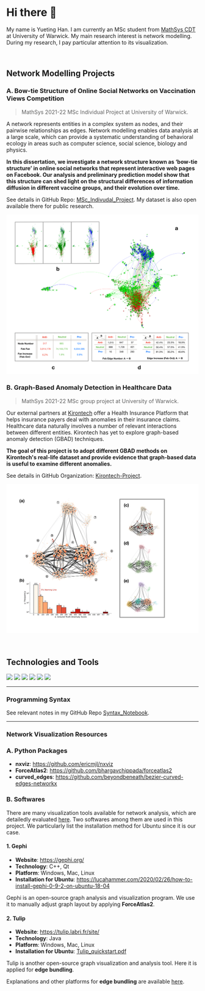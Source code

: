 # Hi there 👋

My name is Yueting Han. I am currently an MSc student from [MathSys CDT](https://warwick.ac.uk/fac/sci/mathsys/) at University of Warwick. My main research interest is network modelling. During my research, I pay particular attention to its visualization.

&nbsp;


## Network Modelling Projects

### A. Bow-tie Structure of Online Social Networks on Vaccination Views Competition
> MathSys 2021-22 MSc Individual Project at University of Warwick.

A network represents entities in a complex system as nodes, and their pairwise relationships as edges. Network modelling enables data analysis at a large scale, which can provide a systematic understanding of behavioral ecology in areas such as computer science, social science, biology and physics. 

**In this dissertation, we investigate a network structure known as ‘bow-tie structure’ in online social networks that represent interactive web pages on Facebook. Our analysis and preliminary prediction model show that this structure can shed light on the structural differences of information diffusion in different vaccine groups, and their evolution over time.**

See details in GitHub Repo: [MSc_Indivudal_Project](https://github.com/YuetingH/MSc_Individual_Project). My dataset is also open available there for public research. 

<img src="Network_Visualization/Vaccine_Views_Dataset.png" style="width:600px;"/>


### B. Graph-Based Anomaly Detection in Healthcare Data
>MathSys 2021-22 MSc group project at University of Warwick.

Our external partners at [Kirontech](https://www.kirontech.com/) offer a Health Insurance Platform that helps insurance payers deal with anomalies in their insurance claims. Healthcare data naturally involves a number of relevant interactions between different entities. Kirontech has yet to explore graph-based anomaly detection (GBAD) techniques.

**The goal of this project is to adopt different GBAD methods on Kirontech's real-life dataset and provide evidence that graph-based data is useful to examine different anomalies.**

See details in GitHub Organization: [Kirontech-Project](https://github.com/Kirontech-Project).


<img src="Network_Visualization/Kirontech.png" style="width:600px;"/>

&nbsp;

## Technologies and Tools

![](https://img.shields.io/badge/Code-Python-informational?style=flat&logo=<LOGO_NAME>&logoColor=white&color=2bbc8a)
![](https://img.shields.io/badge/Code-Julia-informational?style=flat&logo=<LOGO_NAME>&logoColor=white&color=2bbc8a)
![](https://img.shields.io/badge/Code-MATLAB-informational?style=flat&logo=<LOGO_NAME>&logoColor=white&color=2bbc8a)
![](https://img.shields.io/badge/Software-Gephi-informational?style=flat&logo=<LOGO_NAME>&logoColor=white&color=2bbc8a)
![](https://img.shields.io/badge/Software-Tulip-informational?style=flat&logo=<LOGO_NAME>&logoColor=white&color=2bbc8a)
![](https://img.shields.io/badge/OS-Linux-informational?style=flat&logo=<LOGO_NAME>&logoColor=white&color=2bbc8a)

---

### Programming Syntax
See relevant notes in my GitHub Repo [Syntax_Notebook](https://github.com/YuetingH/Syntax_Notebook).

---

### Network Visualization Resources
### A. Python Packages
- **nxviz**: https://github.com/ericmjl/nxviz
- **ForceAtlas2**: https://github.com/bhargavchippada/forceatlas2
- **curved_edges**: https://github.com/beyondbeneath/bezier-curved-edges-networkx


### B. Softwares
There are many visualization tools available for network analysis, which are detailedly evaluated [here](https://www.ncbi.nlm.nih.gov/pmc/articles/PMC5540468/).  Two softwares among them are used in this project. We particularly list the installation method for Ubuntu since it is our case.

#### 1. Gephi
- **Website**: https://gephi.org/
- **Technology**: C++, Qt
- **Platform**: Windows, Mac, Linux
- **Installation for Ubuntu**: https://lucahammer.com/2020/02/26/how-to-install-gephi-0-9-2-on-ubuntu-18-04

Gephi is an open-source graph analysis and visualization program. We use it to manually adjust graph layout by applying **ForceAtlas2**. 

#### 2. Tulip
- **Website**: https://tulip.labri.fr/site/
- **Technology**: Java
- **Platform**: Windows, Mac, Linux
- **Installation for Ubuntu**: [Tulip_quickstart.pdf](Network_Visualization/Tulip_quickstart.pdf)

Tulip is another open-source graph visualization and analysis tool. Here it is applied for **edge bundling**.

Explanations and other platforms for **edge bundling** are available [here](https://courses.isds.tugraz.at/ivis/surveys/ss2017/ivis-ss2017-g4-survey-edge-bundling.pdf).